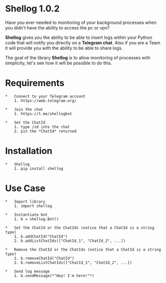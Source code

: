 Shellog 1.0.2
=============================
Have you ever needed to monitoring of your background processes when you didn't have the ability to access the pc or vpn?

**Shellog** gives you the ability to be able to insert logs within your Python code that will notify you directly on a **Telegram chat**.
Also if you are a Team it will provide you with the ability to be able to share logs.

The goal of the library **Shellog** is to allow monitoring of processes with simplicity, let's see how it will be possible to do this.

Requirements
=============================
    *   Connect to your Telegram account
        1. https://web.telegram.org/
        
    *   Join the chat
        1. https://t.me/shellogbot
        
    *   Set the ChatId
        1. type /id into the chat
        2. pin the *ChatId* returned

Installation
=============================
    *   Shellog
        1. pip install shellog

Use Case
=============================
    *   Import library
        1. import shellog
        
    *   Instantiate bot
        1. b = shellog.Bot()
        
    *   Set the ChatId or the ChatIds (notice that a ChatId is a string type)
        1. b.addChatId("ChatId")
        2. b.addListChatIds(["ChatId_1", "ChatId_2", ...])
        
    *   Remove the ChatId or the ChatIds (notice that a ChatId is a string type)
        1. b.removeChatId("ChatId")
        2. b.removeListChatIds(["ChatId_1", "ChatId_2", ...])
        
    *   Send log message 
        1. b.sendMessage(*"Hey! I'm here!"*)
